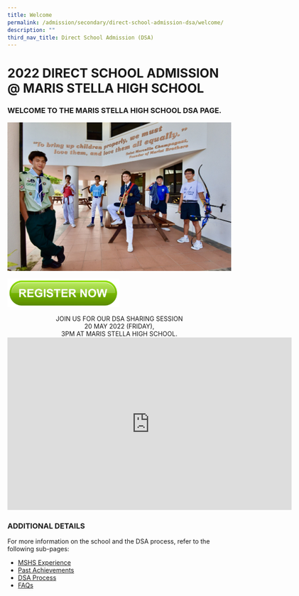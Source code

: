 ```yaml
---
title: Welcome
permalink: /admission/secondary/direct-school-admission-dsa/welcome/
description: ""
third_nav_title: Direct School Admission (DSA)
---
```

# 2022 DIRECT SCHOOL ADMISSION @ MARIS STELLA HIGH SCHOOL


  

### WELCOME TO THE MARIS STELLA HIGH SCHOOL DSA PAGE.

![](/images/Admission/dsa%20banner.jpeg)

<p><a href="https://form.gov.sg/5eb8f82b9de2f000116b3084">
<img style="width:50%" src="/images/Admission/registernow.png">
</a></p>


<center> JOIN US FOR OUR DSA SHARING SESSION<br> 20 MAY 2022 (FRIDAY), <br> 3PM AT MARIS STELLA HIGH SCHOOL.</center>

<iframe src="https://docs.google.com/presentation/d/e/2PACX-1vQcO3rUl8tmCl6xCYybLUqbwubE8mnn3pVaoKudXId-n83Wxzk0yG_otlVfpV1iDQ/embed?start=true&amp;loop=true&amp;delayms=5000" frameborder="0" width="640" height="389" allowfullscreen="true"></iframe>



### ADDITIONAL DETAILS


For more information on the school and the DSA process, refer to the following sub-pages:  

*   [MSHS Experience](/admission/secondary/direct-school-admission-dsa/mshs-experience/)
*   [Past Achievements](/about-mshs/secondary/school-achievements/2022/)
*   [DSA Process](/admission/secondary/direct-school-admission-dsa/dsa-process/)
*   [FAQs](/admission/secondary/direct-school-admission-dsa/faqs/)